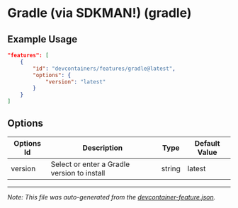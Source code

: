 
# Gradle (via SDKMAN!) (gradle)



## Example Usage

```json
"features": [
    {
        "id": "devcontainers/features/gradle@latest",
        "options": {
            "version": "latest"
        }
    }
]
```

## Options

| Options Id | Description | Type | Default Value |
|-----|-----|-----|-----|
| version | Select or enter a Gradle version to install | string | latest |

---

_Note: This file was auto-generated from the [devcontainer-feature.json](./devcontainer-feature.json)._
